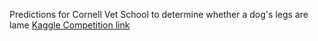 Predictions for Cornell Vet School to determine whether a dog's legs are lame
[Kaggle Competition link
](https://www.kaggle.com/competitions/cs4780-spring-2023-kaggle-competition/overview)

